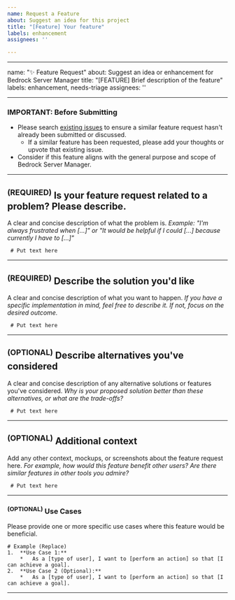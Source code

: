 ```yaml
---
name: Request a Feature
about: Suggest an idea for this project
title: "[Feature] Your feature"
labels: enhancement
assignees: ''

---
```


---
name: "✨ Feature Request"
about: Suggest an idea or enhancement for Bedrock Server Manager
title: "[FEATURE] Brief description of the feature"
labels: enhancement, needs-triage
assignees: ''

---

### **IMPORTANT: Before Submitting**
*   Please search [existing issues](https://github.com/DMedina559/bedrock-server-manager/issues) to ensure a similar feature request hasn't already been submitted or discussed.
    *   If a similar feature has been requested, please add your thoughts or upvote that existing issue.
*   Consider if this feature aligns with the general purpose and scope of Bedrock Server Manager.

---

## <sup>(REQUIRED)</sup> **Is your feature request related to a problem? Please describe.**
A clear and concise description of what the problem is.
*Example: "I'm always frustrated when [...]" or "It would be helpful if I could [...] because currently I have to [...]"*

```text
 # Put text here
```

---

## <sup>(REQUIRED)</sup> **Describe the solution you'd like**
A clear and concise description of what you want to happen.
*If you have a specific implementation in mind, feel free to describe it. If not, focus on the desired outcome.*

```text
 # Put text here
```

---

## <sup>(OPTIONAL)</sup> **Describe alternatives you've considered**
A clear and concise description of any alternative solutions or features you've considered.
*Why is your proposed solution better than these alternatives, or what are the trade-offs?*

```text
 # Put text here
```

---

## <sup>(OPTIONAL)</sup> **Additional context**
Add any other context, mockups, or screenshots about the feature request here.
*For example, how would this feature benefit other users? Are there similar features in other tools you admire?*

```text
 # Put text here
```

---
### <sup>(OPTIONAL)</sup> **Use Cases**
Please provide one or more specific use cases where this feature would be beneficial.

```text
# Example (Replace)
1.  **Use Case 1:**
    *   As a [type of user], I want to [perform an action] so that [I can achieve a goal].
2.  **Use Case 2 (Optional):**
    *   As a [type of user], I want to [perform an action] so that [I can achieve a goal].
```
---
